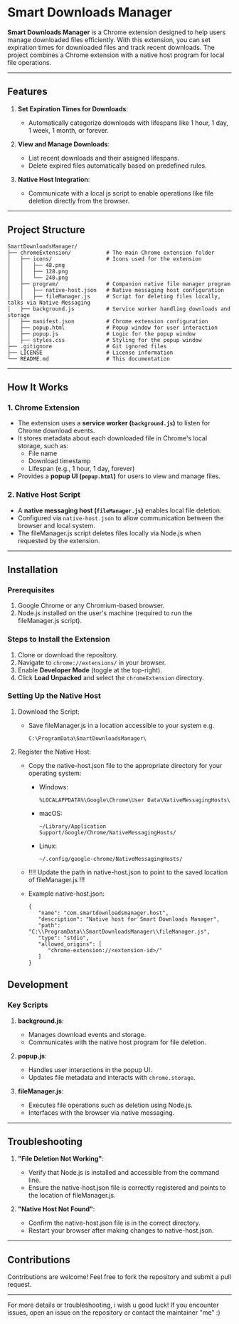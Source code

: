 # Smart Downloads Manager

**Smart Downloads Manager** is a Chrome extension designed to help users manage downloaded files efficiently. With this extension, you can set expiration times for downloaded files and track recent downloads. The project combines a Chrome extension with a native host program for local file operations.

---

## Features
1. **Set Expiration Times for Downloads**:
   - Automatically categorize downloads with lifespans like 1 hour, 1 day, 1 week, 1 month, or forever.
   
2. **View and Manage Downloads**:
   - List recent downloads and their assigned lifespans.
   - Delete expired files automatically based on predefined rules.

3. **Native Host Integration**:
   - Communicate with a local js script to enable operations like file deletion directly from the browser.

---

## Project Structure
```plaintext
SmartDownloadsManager/
├── chromeExtension/           # The main Chrome extension folder
│   ├── icons/                 # Icons used for the extension
│   │   ├── 48.png
│   │   ├── 128.png
│   │   └── 240.png
│   ├── program/               # Companion native file manager program
│   │   ├── native-host.json   # Native messaging host configuration
│   │   ├── fileManager.js     # Script for deleting files locally, talks via Native Messaging
│   ├── background.js          # Service worker handling downloads and storage
│   ├── manifest.json          # Chrome extension configuration
│   ├── popup.html             # Popup window for user interaction
│   ├── popup.js               # Logic for the popup window
│   ├── styles.css             # Styling for the popup window
├── .gitignore                 # Git ignored files
├── LICENSE                    # License information
└── README.md                  # This documentation
```

---

## How It Works

### 1. Chrome Extension
- The extension uses a **service worker (`background.js`)** to listen for Chrome download events.
- It stores metadata about each downloaded file in Chrome's local storage, such as:
  - File name
  - Download timestamp
  - Lifespan (e.g., 1 hour, 1 day, forever)
- Provides a **popup UI (`popup.html`)** for users to view and manage files.

### 2. Native Host Script
- A **native messaging host (`fileManager.js`)** enables local file deletion.
- Configured via `native-host.json` to allow communication between the browser and local system.
- The fileManager.js script deletes files locally via Node.js when requested by the extension.

---

## Installation

### Prerequisites
1. Google Chrome or any Chromium-based browser.
2. Node.js installed on the user's machine (required to run the fileManager.js script).

### Steps to Install the Extension
1. Clone or download the repository.
2. Navigate to `chrome://extensions/` in your browser.
3. Enable **Developer Mode** (toggle at the top-right).
4. Click **Load Unpacked** and select the `chromeExtension` directory.

### Setting Up the Native Host
1. Download the Script:
   - Save fileManager.js in a location accessible to your system e.g. 
   
         C:\ProgramData\SmartDownloadsManager\
      

2. Register the Native Host:
   - Copy the native-host.json file to the appropriate directory for your operating system:
      - Windows:

            %LOCALAPPDATA%\Google\Chrome\User Data\NativeMessagingHosts\

      - macOS:

            ~/Library/Application Support/Google/Chrome/NativeMessagingHosts/

      - Linux:

            ~/.config/google-chrome/NativeMessagingHosts/

   - !!!! Update the path in native-host.json to point to the saved location of fileManager.js !!!
   - Example native-host.json:

         {
            "name": "com.smartdownloadsmanager.host",
            "description": "Native host for Smart Downloads Manager",
            "path": "C:\\ProgramData\\SmartDownloadsManager\\fileManager.js",
            "type": "stdio",
            "allowed_origins": [
               "chrome-extension://<extension-id>/"
            ]
         }


## Development

### Key Scripts
1. **background.js**:
   - Manages download events and storage.
   - Communicates with the native host program for file deletion.
   
2. **popup.js**:
   - Handles user interactions in the popup UI.
   - Updates file metadata and interacts with `chrome.storage`.

3. **fileManager.js**:
   - Executes file operations such as deletion using Node.js.
   - Interfaces with the browser via native messaging.

---

## Troubleshooting
1. **"File Deletion Not Working"**:

   - Verify that Node.js is installed and accessible from the command line.
   - Ensure the native-host.json file is correctly registered and points to the location of fileManager.js.

2. **"Native Host Not Found"**:

   - Confirm the native-host.json file is in the correct directory.
   - Restart your browser after making changes to native-host.json.

---

## Contributions
Contributions are welcome! Feel free to fork the repository and submit a pull request.

---

For more details or troubleshooting, i wish u good luck! If you encounter issues, open an issue on the repository or contact the maintainer "me" :)